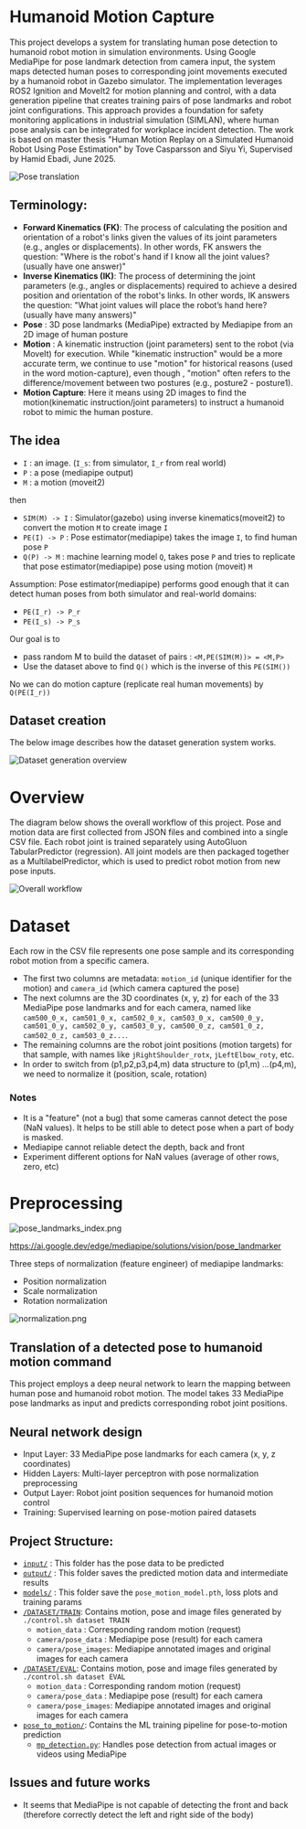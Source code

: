 # Humanoid Motion Capture

This project develops a system for translating human pose detection to humanoid robot motion in simulation environments. Using Google MediaPipe for pose landmark detection from camera input, the system maps detected human poses to corresponding joint movements executed by a humanoid robot in Gazebo simulator. The implementation leverages ROS2 Ignition and MoveIt2 for motion planning and control, with a data generation pipeline that creates training pairs of pose landmarks and robot joint configurations. This approach provides a foundation for safety monitoring applications in industrial simulation (SIMLAN), where human pose analysis can be integrated for workplace incident detection. The work is based on master thesis "Human Motion Replay on a Simulated Humanoid Robot Using Pose Estimation" by Tove Casparsson and Siyu Yi, Supervised by Hamid Ebadi, June 2025.

![Pose translation](resources/pose_translation.jpg)


## Terminology:


- **Forward Kinematics (FK)**: The process of calculating the position and orientation of a robot's links given the values of its joint parameters (e.g., angles or displacements). In other words, FK answers the question: "Where is the robot's hand if I know all the joint values? (usually have one answer)"
- **Inverse Kinematics (IK)**: The process of determining the joint parameters (e.g., angles or displacements) required to achieve a desired position and orientation of the robot's links. In other words, IK answers the question: "What joint values will place the robot’s hand here? (usually have many answers)"
- **Pose** : 3D pose landmarks (MediaPipe) extracted by Mediapipe from an 2D image of human posture
- **Motion** : A kinematic instruction (joint parameters) sent to the robot (via MoveIt) for execution. While "kinematic instruction" would be a more accurate term, we continue to use "motion" for historical reasons (used in the word motion-capture), even though , "motion" often refers to the difference/movement between two postures (e.g., posture2 - posture1).
- **Motion Capture**: Here it means using 2D images to find the motion(kinematic instruction/joint parameters) to instruct a humanoid robot to mimic the human posture.

## The idea

- `I` : an image. (`I_s`: from simulator, `I_r` from real world)
- `P` : a pose (mediapipe output)
- `M` : a motion (moveit2)

then
- `SIM(M) -> I` : Simulator(gazebo) using inverse kinematics(moveit2) to convert the motion `M` to create image `I`
- `PE(I) -> P` : Pose estimator(mediapipe) takes the image `I`, to find human pose `P`
- `Q(P) -> M` : machine learning model `Q`, takes pose `P` and tries to replicate that pose estimator(mediapipe) pose using motion (moveit) `M`

Assumption: Pose estimator(mediapipe) performs good enough that it can detect human poses from both simulator and real-world domains:
- `PE(I_r) -> P_r`
- `PE(I_s) -> P_s`

Our goal is to
- pass random M to build the dataset of pairs :  `<M,PE(SIM(M))> = <M,P>` 
- Use the dataset above to find `Q()` which is the inverse of this `PE(SIM())`

No we can do motion capture (replicate real human movements) by `Q(PE(I_r))` 


## Dataset creation
The below image describes how the dataset generation system works.

![Dataset generation overview](resources/dataset_generation.jpg)


# Overview

The diagram below shows the overall workflow of this project. Pose and motion data are first collected from JSON files and combined into a single CSV file. Each robot joint is trained separately using AutoGluon TabularPredictor (regression). All joint models are then packaged together as a MultilabelPredictor, which is used to predict robot motion from new pose inputs.

![Overall workflow](resources/ML.drawio.png)

# Dataset

Each row in the CSV file represents one pose sample and its corresponding robot motion from a specific camera.
- The first two columns are metadata: `motion_id` (unique identifier for the motion) and `camera_id` (which camera captured the pose)
- The next columns are the 3D coordinates (x, y, z) for each of the 33 MediaPipe pose landmarks and for each camera, named like `cam500_0_x, cam501_0_x, cam502_0_x, cam503_0_x, cam500_0_y, cam501_0_y, cam502_0_y, cam503_0_y, cam500_0_z, cam501_0_z, cam502_0_z, cam503_0_z...`.
- The remaining columns are the robot joint positions (motion targets) for that sample, with names like `jRightShoulder_rotx`, `jLeftElbow_roty`, etc.
- In order to switch from (p1,p2,p3,p4,m) data structure to (p1,m) ...(p4,m), we need to normalize it (position, scale, rotation)

### Notes
- It is a "feature" (not a bug) that some cameras cannot detect the pose (NaN values). It helps to be still able to detect pose when a part of body is masked.
- Mediapipe cannot reliable detect the depth, back and front
- Experiment different options for NaN values (average of other rows, zero, etc)

# Preprocessing

![pose_landmarks_index.png](resources/pose_landmarks_index.png)

https://ai.google.dev/edge/mediapipe/solutions/vision/pose_landmarker

Three steps of normalization (feature engineer) of mediapipe landmarks:
- Position normalization
- Scale normalization
- Rotation normalization


![normalization.png](resources/Normalisation.drawio.png)


## Translation of a detected pose to humanoid motion command​

This project employs a deep neural network to learn the mapping between human pose and humanoid robot motion. The model takes 33 MediaPipe pose landmarks as input and predicts corresponding robot joint positions.

## Neural network design

- Input Layer: 33 MediaPipe pose landmarks for each camera (x, y, z coordinates)
- Hidden Layers: Multi-layer perceptron with pose normalization preprocessing
- Output Layer: Robot joint position sequences for humanoid motion control
- Training: Supervised learning on pose-motion paired datasets

## Project Structure:
- [`input/`](input) : This folder has the pose data to be predicted
- [`output/`](output) : This folder saves the predicted motion data and intermediate results
- [`models/`](models) : This folder save the `pose_motion_model.pth`, loss plots and training params
- [`/DATASET/TRAIN`](DATASET): Contains motion, pose and image files generated by `./control.sh dataset TRAIN`
  - `motion_data` : Corresponding random motion (request)
  - `camera/pose_data` : Mediapipe pose (result) for each camera
  - `camera/pose_images`: Mediapipe annotated images and original images for each camera
- [`/DATASET/EVAL`](DATASET): Contains motion, pose and image files generated by `./control.sh dataset EVAL`
  - `motion_data` : Corresponding random motion (request)
  - `camera/pose_data` : Mediapipe pose (result) for each camera
  - `camera/pose_images`: Mediapipe annotated images and original images for each camera
- [`pose_to_motion/`](pose_to_motion): Contains the ML training pipeline for pose-to-motion prediction
  - [`mp_detection.py`](mp_detection.py): Handles pose detection from actual images or videos using MediaPipe

## Issues and future works

- It seems that MediaPipe is not capable of detecting the front and back (therefore correctly detect the left and right side of the body)
